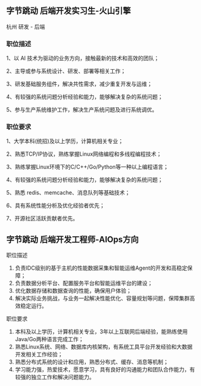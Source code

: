 ## 字节跳动 后端开发实习生-火山引擎

杭州 研发 - 后端

### 职位描述

1、以 AI 技术为驱动的业务方向，接触最新的技术和高效的团队； 

2、主导或参与系统设计、研发、部署等相关工作；

3、研发基础服务组件，解决共性需求，减少重复开发与运维； 

4、有较强的系统问题分析经验和能力，能够解决复杂的系统问题； 

5、参与生产系统维护工作，解决生产系统问题及进行系统调优。

### 职位要求

1、大学本科(统招)及以上学历，计算机相关专业； 

2、熟悉TCP/IP协议，熟练掌握Linux网络编程和多线程编程技术； 

3、熟练掌握Linux环境下的C/C++/Go/Python等一种以上编程语言； 

4、有较强的系统问题分析经验和能力，能够解决复杂的系统问题； 

5、熟悉 redis、memcache、消息队列等基础技术； 

6、具有系统性能分析及优化经验者优先； 

7、开源社区活跃贡献者优先。



## 字节跳动 后端开发工程师-AIOps方向

职位描述

1. 负责IDC级别的基于主机的性能数据采集和智能运维Agent的开发和高稳定保障； 
2. 负责数据分析平台、配置服务平台和智能运维平台的建设； 
3. 优化数据存储和数据查询的性能，确保用户体验； 
4. 解决实际业务挑战，与业务一起解决性能优化、容量规划等问题，保障集群高效稳定运行。

职位要求

1. 本科及以上学历，计算机相关专业，3年以上互联网后端经验，能熟练使用Java/Go两种语言完成工作；
2. 熟悉Linux系统、网络、数据库内核架构，有系统工具平台开发经验和大数据开发相关工作经验； 
3. 熟悉分布式系统的设计和应用，熟悉分布式、缓存、消息等机制； 
4. 学习能力强，热爱技术，愿意学习，具有良好的沟通能力和团队合作能力，有较强的独立工作和解决问题能力。
